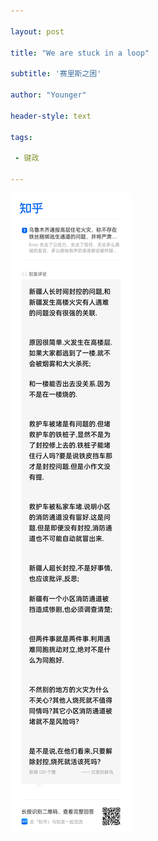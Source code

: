 ```yaml
---

layout: post

title: "We are stuck in a loop"

subtitle: '赛里斯之困'

author: "Younger"

header-style: text

tags:

 - 键政

---
```


![Truth(for me)](/img/in-post/post-stuck-in-loop/comment-of-Zhihu.jpg)